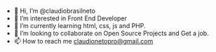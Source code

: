 - 👋 Hi, I’m @claudiobrasilneto
- 👀 I’m interested in Front End Developer
- 🌱 I’m currently learning html, css, js and PHP.
- 💞️ I’m looking to collaborate on Open Source Projects and Get a job. 
- 📫 How to reach me claudionetopro@gmail.com


